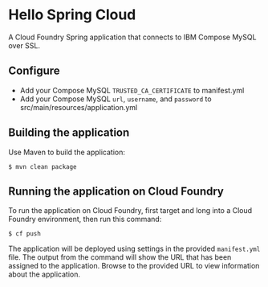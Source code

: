 Hello Spring Cloud
============

A Cloud Foundry Spring application that connects to IBM Compose MySQL over SSL.

## Configure

- Add your Compose MySQL `TRUSTED_CA_CERTIFICATE` to manifest.yml
- Add your Compose MySQL `url`, `username`, and `password` to src/main/resources/application.yml

## Building the application

Use Maven to build the application:

~~~
$ mvn clean package
~~~

## Running the application on Cloud Foundry

To run the application on Cloud Foundry, first target and long into a Cloud Foundry environment, then run this command:

~~~
$ cf push
~~~

The application will be deployed using settings in the provided `manifest.yml` file. The output from the command will show the URL that has been assigned to the application. Browse to the provided URL to view information about the application.

